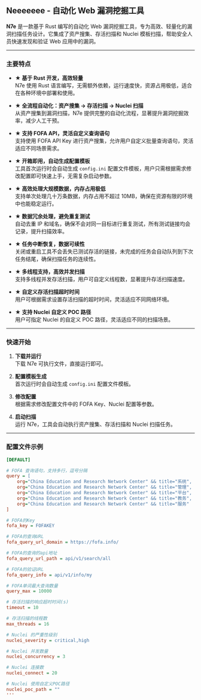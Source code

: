 ## Neeeeeee - 自动化 Web 漏洞挖掘工具

**N7e** 是一款基于 Rust 编写的自动化 Web 漏洞挖掘工具，专为高效、轻量化的漏洞扫描任务设计。它集成了资产搜集、存活扫描和 Nuclei 模板扫描，帮助安全人员快速发现和验证 Web 应用中的漏洞。

---

### 主要特点

- **★ 基于 Rust 开发，高效轻量**  
  N7e 使用 Rust 语言编写，无需额外依赖，运行速度快，资源占用极低，适合在各种环境中部署和使用。

- **★ 全流程自动化：资产搜集 → 存活扫描 → Nuclei 扫描**  
  从资产搜集到漏洞扫描，N7e 提供完整的自动化流程，显著提升漏洞挖掘效率，减少人工干预。

- **★ 支持 FOFA API，灵活自定义查询语句**  
  支持使用 FOFA API Key 进行资产搜集，允许用户自定义批量查询语句，灵活适应不同场景需求。

- **★ 开箱即用，自动生成配置模板**  
  工具首次运行时会自动生成 `config.ini` 配置文件模板，用户只需根据需求修改配置即可快速上手，无需复杂启动参数。

- **★ 高效处理大规模数据，内存占用极低**  
  支持单次处理几十万条数据，内存占用不超过 10MB，确保在资源有限的环境中也能稳定运行。

- **★ 数据冗余处理，避免重复测试**  
  自动去重 IP 和域名，确保不会对同一目标进行重复测试，所有测试链接均会记录，提升扫描效率。

- **★ 任务中断恢复，数据可续性**  
  关闭或重启工具不会丢失已测试存活的链接，未完成的任务会自动队列到下次任务结尾，确保扫描任务的连续性。

- **★ 多线程支持，高效并发扫描**  
  支持多线程并发存活扫描，用户可自定义线程数，显著提升存活扫描速度。

- **★ 自定义存活扫描超时时间**  
  用户可根据需求设置存活扫描的超时时间，灵活适应不同网络环境。

- **★ 支持 Nuclei 自定义 POC 路径**  
  用户可指定 Nuclei 的自定义 POC 路径，灵活适应不同的扫描场景。

---

### 快速开始

1. **下载并运行**  
   下载 N7e 可执行文件，直接运行即可。

2. **配置模板生成**  
   首次运行时会自动生成 `config.ini` 配置文件模板。

3. **修改配置**  
   根据需求修改配置文件中的 FOFA Key、Nuclei 配置等参数。

4. **启动扫描**  
   运行 N7e，工具会自动执行资产搜集、存活扫描和 Nuclei 扫描任务。

---

### 配置文件示例

```ini
[DEFAULT]

# FOFA 查询语句，支持多行，逗号分隔
query = [
    org="China Education and Research Network Center" && title="系统",
    org="China Education and Research Network Center" && title="管理",
    org="China Education and Research Network Center" && title="平台",
    org="China Education and Research Network Center" && title="教务",
    org="China Education and Research Network Center" && title="服务"
]

# FOFA的Key
fofa_key = FOFAKEY

# FOFA的查询URL
fofa_query_url_domain = https://fofa.info/

# FOFA的查询的api地址
fofa_query_url_path = api/v1/search/all

# FOFA的验证URL
fofa_query_info = api/v1/info/my

# FOFA单词最大查询数量
query_max = 10000

# 存活扫描的响应超时时间(s)
timeout = 10

# 存活扫描的线程数
max_threads = 16

# Nuclei 的严重性级别
nuclei_severity = critical,high

# Nuclei 并发数量
nuclei_concurrency = 3

# Nuclei 连接数
nuclei_connect = 20

# Nuclei 使用自定义POC路径
nuclei_poc_path = ""
'''
